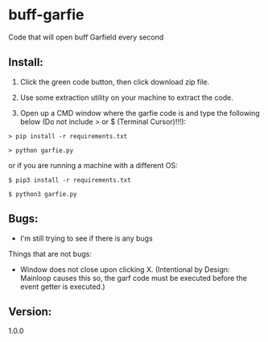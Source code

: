 # buff-garfie
Code that will open buff Garfield every second

## Install:

1. Click the green code button, then click download zip file.

2. Use some extraction utility on your machine to extract the code.

3. Open up a CMD window where the garfie code is and type the following below (Do not include > or $ (Terminal Cursor)!!!):

```
> pip install -r requirements.txt

> python garfie.py
```

or if you are running a machine with a different OS:

```
$ pip3 install -r requirements.txt

$ python3 garfie.py
```

## Bugs:

- I'm still trying to see if there is any bugs

Things that are not bugs:

- Window does not close upon clicking X. (Intentional by Design: Mainloop causes this so, the garf code must be executed before the event getter is executed.)

## Version:

1.0.0
